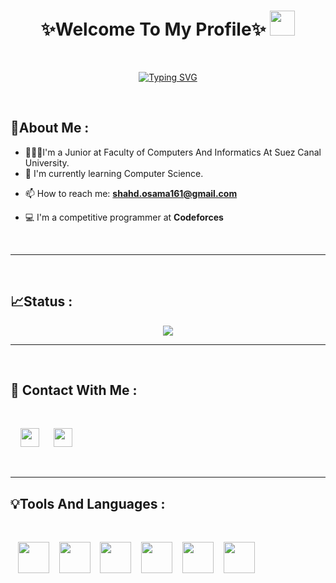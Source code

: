 <h1 align ="center">✨Welcome To My Profile✨
<img src="https://raw.githubusercontent.com/innng/innng/master/assets/kyubey.gif" height="40" />
</h1> 
<br/>

<p align ="center">
<a href="https://git.io/typing-svg"><img src="https://readme-typing-svg.demolab.com?font=Dancing+Script&size=35&pause=1000&color=F76CB3&random=false&width=435&center=true&lines=++I'm+Shahd+Osama+;++%2C+I'm+a+CS+Student+;+%2C+And+Backend+Developer" alt="Typing SVG" /></a>
</p>
<br>

  <p align ="left">

   ## 💭About Me : 
<ul>
<li>👩🏽‍💻I'm a Junior at Faculty of Computers And Informatics At Suez Canal University.</li>
<li>🌱 I'm currently learning Computer Science.</li>
 <li>        
         
 📫 How to reach me: **shahd.osama161@gmail.com** 
 
 </li>
 <li>💻 I'm a competitive programmer at <b>Codeforces</b></li>
</ul>
 </p>
 <br/>
 <hr/> 
 <br/>
 <!-- Profile status -->
 
 ## 📈Status :
 <div align ="center" >
      
  ![](https://github-readme-stats.vercel.app/api?username=shahd-osama&show_icons=true&theme=dracula)
 <br/>

 </div> 
 <hr/> 
 <br/>
    

  ## 📨 Contact With Me :
  <br/>
  <p align ="left">
  &nbsp;&nbsp;&nbsp;
  <a href="www.linkedin.com/in/shahd-øsama-a7218024a" target="_blank"> <img src="https://raw.githubusercontent.com/rahuldkjain/github-profile-readme-generator/master/src/images/icons/Social/linked-in-alt.svg" 
  width="30" height="30"/></a>
  &nbsp;&nbsp;&nbsp;&nbsp;
  <a href="www.linkedin.com/in/shahd-øsama-a7218024a" target="_blank"> <img src="https://raw.githubusercontent.com/rahuldkjain/github-profile-readme-generator/master/src/images/icons/Social/codeforces.svg" 
  width="30" height="30"/></a>
  </p>
 <br>
 <hr/>
 
 ## 💡Tools And Languages :
 <br/>
 <p> &nbsp;&nbsp;
  <img src="https://cdn.jsdelivr.net/gh/devicons/devicon@latest/icons/cplusplus/cplusplus-original.svg" width="50"   /> &nbsp;&nbsp;
  <img src="https://cdn.jsdelivr.net/gh/devicons/devicon@latest/icons/javascript/javascript-original.svg" width="50" /> &nbsp;&nbsp;
  <img src="https://cdn.jsdelivr.net/gh/devicons/devicon@latest/icons/java/java-original.svg" width="50" />   &nbsp;&nbsp;
  <img src="https://cdn.jsdelivr.net/gh/devicons/devicon@latest/icons/html5/html5-original-wordmark.svg" width="50"  />  &nbsp;&nbsp;
  <img src="https://cdn.jsdelivr.net/gh/devicons/devicon@latest/icons/vscode/vscode-original.svg" width="50"/> &nbsp;&nbsp;
  <img src="https://cdn.jsdelivr.net/gh/devicons/devicon@latest/icons/github/github-original-wordmark.svg" width="50"/>
          
          
 </p>
 <br/>
 
 
 <!--  [![Top Langs](https://github-readme-stats.vercel.app/api/top-langs/?username=shahd-osama&layout=donut-vertical)] 
       (https://github.com/anuraghazra/github-readme-stats)  
-- >
<!--

**shahd-osama/shahd-osama** is a ✨ _special_ ✨ repository because its `README.md` (this file) appears on your GitHub profile.

Here are some ideas to get you started:

- 🔭 I’m currently working on ...
- 🌱 I’m currently learning ...
- 👯 I’m looking to collaborate on ...
- 🤔 I’m looking for help with ...
- 💬 Ask me about ...
- 📫 How to reach me: ...
- 😄 Pronouns: ...
- ⚡ Fun fact: ...
-->
